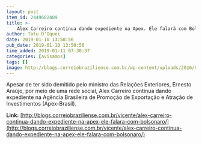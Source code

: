 ```yaml
---
layout: post
item_id: 2449682489
title: >-
    Alex Carreiro continua dando expediente na Apex. Ele falará com Bolsonaro
author: Tatu D'Oquei
date: 2019-01-10 13:50:56
pub_date: 2019-01-10 13:50:56
time_added: 2019-01-11 07:30:37
categories: [avisamos]
tags: []
image: http://blogs.correiobraziliense.com.br/wp-content/uploads/2016/06/avatar_vicente.png
---
```


Apesar de ter sido demitido pelo ministro das Relações Exteriores, Ernesto Araújo, por meio de uma rede social, Alex Carreiro continua dando expediente na Agência Brasileira de Promoção de Exportação e Atração de Investimentos (Apex-Brasil).

**Link:** [http://blogs.correiobraziliense.com.br/vicente/alex-carreiro-continua-dando-expediente-na-apex-ele-falara-com-bolsonaro/](http://blogs.correiobraziliense.com.br/vicente/alex-carreiro-continua-dando-expediente-na-apex-ele-falara-com-bolsonaro/)

